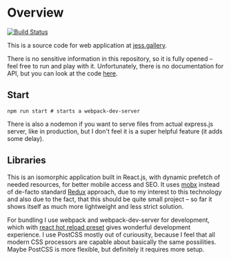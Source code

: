 # Overview

[![Build Status](https://travis-ci.org/JessArt/website.svg?branch=master)](https://travis-ci.org/JessArt/website)

This is a source code for web application at [jess.gallery](http://jess.gallery).

There is no sensitive information in this repository, so it is fully opened – feel free to run and play with it. Unfortunately, there is no documentation for API, but you can look at the code [here](https://github.com/JessArt/CMS-API).

## Start

```shell
npm run start # starts a webpack-dev-server
```

There is also a nodemon if you want to serve files from actual express.js server, like in production, but I don't feel it is a super helpful feature (it adds some delay).

## Libraries

This is an isomorphic application built in React.js, with dynamic prefetch of needed resources, for better mobile access and SEO. It uses [mobx](https://github.com/mobxjs/mobx) instead of de-facto standard [Redux](https://github.com/reactjs/redux) approach, due to my interest to this technology and also due to the fact, that this should be quite small project – so far it shows itself as much more lightweight and less strict solution.

For bundling I use webpack and webpack-dev-server for development, which with [react hot reload preset](https://github.com/danmartinez101/babel-preset-react-hmre) gives wonderful development experience.
I use PostCSS mostly out of curiousity, because I feel that all modern CSS processors are capable about basically the same possilities. Maybe PostCSS is more flexible, but definitely it requires more setup.
